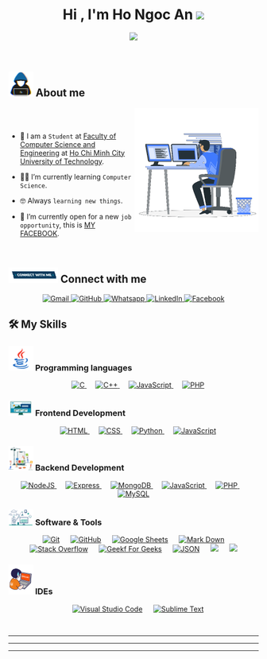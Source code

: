 <h1 align="center">Hi , I'm Ho Ngoc An <img src="https://media.giphy.com/media/hvRJCLFzcasrR4ia7z/giphy.gif" width="35"></h1>
<p align="center">
  <img src="https://readme-typing-svg.herokuapp.com?font=Time+New+Roman&color=%23C8BE25&size=25&center=true&vCenter=true&width=600&height=100&lines=Computer+Science+Student;Fullstack+Website+Developer;">
</p>
<br>

## <picture><img src = "./assets/images/about_me.gif" width = 50px></picture> About me

<picture> <img align="right" src="./assets/images/Right_Side.gif" width = 250px></picture>

<br>
<br>

- :school: I am a `Student` at [Faculty of Computer Science and Engineering](https://cse.hcmut.edu.vn/) at [Ho Chi Minh City University of Technology](https://hcmut.edu.vn/).

- :student: I’m currently learning `Computer Science`.

- :nerd_face: Always `learning new things`.

- :thinking: I’m currently open for a new `job opportunity`, this is [<!-- MY RESUME -->MY FACEBOOK](https://www.facebook.com/hoan792002).

<br>


## <picture> <img src="./assets/images/Connect-with-me.gif" width="100px"> </picture> Connect with me

<p align="center">
	<a href="mailto:hongocan792002@gmail.com">
    <img img src="https://img.shields.io/badge/gmail-%23EA4335.svg?style=plastic&logo=gmail&logoColor=white" alt="Gmail"/>
  </a>
	<a href="https://github.com/hoan7902">
    <img src="https://img.shields.io/badge/github-%23181717.svg?style=plastic&logo=github&logoColor=white" alt="GitHub"/>
  </a>
	<a href="https://wa.me/0988030845">
    <img src="https://img.shields.io/badge/whatsapp-%2325D366.svg?style=plastic&logo=whatsapp&logoColor=white" alt="Whatsapp"/>
  </a>
	<a href="https://github.com/hoan7902">
    <img src="https://img.shields.io/badge/linkedin-%230A66C2.svg?style=plastic&logo=linkedin&logoColor=white" alt="LinkedIn"/>
  </a>
	<a href="https://www.facebook.com/hoan792002">
    <img src="https://img.shields.io/badge/facebook-%231877F2.svg?style=plastic&logo=facebook&logoColor=white" alt="Facebook"/>
  </a>
</p>

## 🛠️ My Skills

### <picture> <img src = "./assets/images/Programming_Languages.gif" width = 50px> </picture> Programming languages

<p align="center"> 
  &emsp; 
  <a href="https://www.cprogramming.com/" target="_blank"> 
    <img alt="C" src="https://img.shields.io/badge/C%20-%232370ED.svg?style=plastic&logo=c&logoColor=white">
  </a> 
  &emsp;
  <a href="https://cplusplus.com/doc/" target="_blank"> 
    <img alt="C++" src="https://img.shields.io/badge/C++%20-%2300599C.svg?style=plastic&logo=c%2B%2B&logoColor=white">
  </a> 
  &emsp;
  <a href="https://www.javascript.com/" target="_blank"> 
     <img alt="JavaScript" src="https://img.shields.io/badge/JavaScript%20-%23F7DF1E.svg?style=plastic&logo=javascript&logoColor=black">
   </a>
   &emsp;
  <a href="https://www.php.net/" target="_blank"> 
     <img alt="PHP" src="https://img.shields.io/badge/PHP-777BB4?style=plastic&logo=php&logoColor=white">
   </a>
</p>

### <picture> <img src = "./assets/images/Front_End.gif" width = 50px> </picture> Frontend Development

<p align="center"> 
  &emsp; 
  <a href="https://www.w3.org/html/" target="_blank"> 
   <img alt="HTML" src="https://img.shields.io/badge/HTML5%20-%23E34F26.svg?style=plastic&logo=html5&logoColor=white">
  </a>   
  &emsp;
  <a href="https://www.w3schools.com/css/" target="_blank">
    <img alt="CSS" src="https://img.shields.io/badge/CSS%20-%231572B6.svg?style=plastic&logo=css3&logoColor=white">
  </a> 
  &emsp;
  <a href="https://www.python.org" target="_blank">
    <img alt="Python" src="https://img.shields.io/badge/react-%2361DAFB.svg?style=plastic&logo=React&logoColor=black">
  </a>
  &emsp;
  <a href="https://www.javascript.com/" target="_blank"> 
     <img alt="JavaScript" src="https://img.shields.io/badge/JavaScript%20-%23F7DF1E.svg?style=plastic&logo=javascript&logoColor=black">
   </a>
</p>

### <picture> <img src = "./assets/images/Back_End.gif" width = 50px> </picture> Backend Development

<p align="center"> 
  <a href="https://nodejs.org/" target="_blank"> 
     <img alt="NodeJS" src="https://img.shields.io/badge/Node.js-43853D?style=plastic&logo=node.js&logoColor=white">
   </a>
  &emsp; 
  <a href="https://expressjs.com/" target="_blank"> 
     <img alt="Express" src="https://img.shields.io/badge/Express.js-404D59?style=plastic">
   </a>
  &emsp;
  <a href="https://www.mongodb.com/" target="_blank"> 
     <img alt="MongoDB" src="https://img.shields.io/badge/MongoDB-4EA94B?style=plastic&logo=mongodb&logoColor=white">
   </a>
  &emsp;
  <a href="https://developer.mozilla.org/en-US/docs/Web/JavaScript" target="_blank"> 
     <img alt="JavaScript" src="https://img.shields.io/badge/JavaScript%20-%23F7DF1E.svg?style=plastic&logo=javascript&logoColor=black">
   </a>
   &emsp;
  <a href="https://www.php.net/" target="_blank"> 
     <img alt="PHP" src="https://img.shields.io/badge/PHP-777BB4?style=plastic&logo=php&logoColor=white">
   </a>
  &emsp;
  <a href="https://www.mysql.com/" target="_blank"> 
     <img alt="MySQL" src="https://img.shields.io/badge/MySQL-005C84?style=plastic&logo=mysql&logoColor=white">
   </a>
</p>

### <picture> <img src = "./assets/images/Software_Tools.gif" width = 50px> </picture> Software & Tools

<p align="center">
  &emsp;
    <a href="#"><img alt="Git" src="https://img.shields.io/badge/Git%20-%23F05033.svg?style=plastic&logo=git&logoColor=white"></a>
  &emsp;
    <a href="#"><img alt="GitHub" src="https://img.shields.io/badge/github-%23181717.svg?style=plastic&logo=github&logoColor=white"></a>
  &emsp;
    <a href="#"><img alt="Google Sheets" src="https://img.shields.io/badge/Google%20Sheets%20-%2334A853.svg?style=plastic&logo=google%20sheets&logoColor=white"></a>
  &emsp;
    <a href="#"><img alt="Mark Down" src="https://img.shields.io/badge/Markdown-000000?style=plastic&logo=markdown&logoColor=white"></a>
  &emsp;
    <a href="#"><img alt="Stack Overflow" src="https://img.shields.io/badge/-Stack%20Overflow-FE7A16?style=plastic&logo=stack-overflow&logoColor=white"></a>
  &emsp;
    <a href="#"><img alt="Geekf For Geeks" src="https://img.shields.io/badge/geeksforgeeks-%230F9D58.svg?style=plastic&logo=geeksforgeeks&logoColor=white"></a>
  &emsp;
    <a href="#"><img alt="JSON" img src="https://img.shields.io/badge/json-%23000000.svg?style=plastic&logo=json&logoColor=white"></a>
  &emsp;
    <a href="#"><img src="https://img.shields.io/badge/latex-%23008080.svg?&style=plastic&logo=latex&logoColor=white" /></a>
  &emsp;
    <a href="#"><img src="https://img.shields.io/badge/mysql-%234479A1.svg?&style=plastic&logo=mysql&logoColor=white"/></a>
</p>

### <picture> <img src = "./assets/images/IDEs.gif" width = 50px> </picture> IDEs

<p align="center">
  &emsp;
    <a href="#"><img alt="Visual Studio Code" src="https://img.shields.io/badge/Visual%20Studio%20Code-0078d7.svg?style=plastic&logo=visual-studio-code&logoColor=white"></a>
  &emsp;
    <a href="#"><img alt="Sublime Text" src="https://img.shields.io/badge/sublime_text-%23575757.svg?&style=plastic&logo=sublime-text&logoColor=important"></a>
</p>


<!-- ### <picture> <img src = "./assets/images/OS.gi" width = 50px> </picture> Operating Systems

<p align="center">
  &emsp;
    <a href="#"><img src="https://img.shields.io/badge/Linux-FCC624?style=plastic&logo=linux&logoColor=black"></a>
  &emsp;
    <a href="#"><img src="https://img.shields.io/badge/Ubuntu-E95420?style=plastic&logo=ubuntu&logoColor=white"></a>
  &emsp;
    <a href="#"><img src="https://img.shields.io/badge/Windows-0078D6?style=plastic&logo=windows&logoColor=white"></a>
  &emsp;
    <a href="#"><img src="https://img.shields.io/badge/pop!_os-%2348B9C7.svg?style=plastic&&logo=pop!_os&logoColor=white" /></a>
  &emsp;
    <a href="#"><img src="https://img.shields.io/badge/manjaro-%2335BF5C.svg?&style=plastic&logo=manjaro&logoColor=white" /></a>
</p> -->

<br>

---

<!-- 
## <picture> <img src = "./assets/images/Statistics.gif" width = 50px> </picture> Github Stats

<details><summary><h3> 🔥 Streak Stats</h3></summary> -->

----

<!-- <p align="center"><img src="https://github-readme-streak-stats.herokuapp.com/?user=vanlamcs&theme=tokyonight_duo" alt="VanLamCS" /></p>

</details>
  
<details><summary><h3>💻 GitHub Profile Stats</h3></summary> -->

---

<!-- <p align="center">
  <a href="https://github.com/anuraghazra/github-readme-stats">
    <img alt="VanLamCS's Github Stats" src="https://github-readme-stats.vercel.app/api?username=VanLamCS&show_icons=true&count_private=true&locale=en&theme=tokyonight&layout=compact" height="230px"/>
  </a> -->
<!-- <img src="https://github-readme-stats.vercel.app/api/top-langs?username=vanlamcs&langs_count=4&show_icons=true&locale=en&theme=tokyonight" alt="VanLamCS" height="230px"/>
<br/> -->

<!-- <b>Note:</b> Top languages is only a metric of the languages my public code consists of and doesn't reflect experience or skill level. -->

  </p>
</details>

<!-- <details><summary><h3>⚡ Recent GitHub Activity</h3></summary>

---

[![VanLamCS's github activity graph](https://github-readme-activity-graph.cyclic.app/graph?username=vanlamcs&theme=github)]

</details>

<details><summary> <h3> :trophy: Git profile Trophies </h3></summary>

---

<p align="center"> <a href="https://github.com/ryo-ma/github-profile-trophy"><img src="https://github-profile-trophy.vercel.app/?username=vanlamcs&layout=compact&theme=tokyonight&column=4&margin-w=15&margin-h=15" alt="VanLamCS" /></a> </p>

</details>
	

</br></br>

## 🐍 A Snake Eating my Contributions Graph

<p align = "center">
	<img src = "./assets/images/grid-snake.svg" alt = "Snake Game"/>
</p> -->
